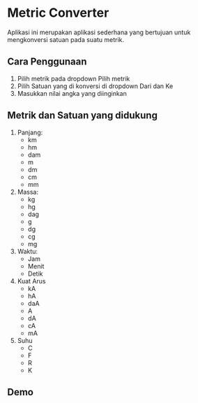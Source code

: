 # Metric Converter
Aplikasi ini merupakan aplikasi sederhana yang bertujuan untuk mengkonversi 
satuan pada suatu metrik.

## Cara Penggunaan
1. Pilih metrik pada dropdown Pilih metrik
2. Pilih Satuan yang di konversi di dropdown Dari dan Ke
3. Masukkan nilai angka yang diinginkan

## Metrik dan Satuan yang didukung
1. Panjang:
    - km
    - hm
    - dam
    - m
    - dm
    - cm
    - mm
2. Massa:
    - kg
    - hg
    - dag
    - g
    - dg
    - cg
    - mg
3. Waktu:
    - Jam
    - Menit
    - Detik
4. Kuat Arus
    - kA
    - hA
    - daA
    - A
    - dA
    - cA
    - mA
5. Suhu
    - C
    - F
    - R
    - K

## Demo